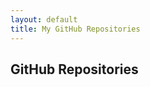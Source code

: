 ```yaml
---
layout: default
title: My GitHub Repositories
---
```


## GitHub Repositories

<div class="container">
    <div class="row" id="repo-list" data-masonry='{"percentPosition": true }'></div>
</div>

<script>
function fetchAllRepos() {
  fetch(`https://api.github.com/users/volkansah/repos?type=owner&sort=updated&per_page=100`)
    .then(response => response.json())
    .then(data => {
      let repoList = document.getElementById('repo-list');
      repoList.innerHTML = '';

      let filteredData = data.filter(repo => {
        return !repo.fork && 
               repo.name !== 'volkansah.github.io' && 
               repo.name !== 'VolkanSah';
      });

      filteredData.forEach((repo, index) => {
        let listItem = document.createElement('div');
        listItem.className = 'col-md-4';

        listItem.innerHTML = `
          <div class="card mb-4">
            <div class="card-body">
              <h5 class="card-title">${repo.name}</h5>
              <p class="card-text">${repo.description || 'No description available'}</p>
              <button class="btn btn-primary" data-toggle="modal" data-target="#repoModal-${index}" onclick="loadReadme('${repo.full_name}', ${index})">View Details</button>
            </div>
          </div>

          <div class="modal fade" id="repoModal-${index}" tabindex="-1" role="dialog" aria-labelledby="repoModalLabel-${index}" aria-hidden="true">
            <div class="modal-dialog modal-lg" role="document">
              <div class="modal-content">
                <div class="modal-header">
                  <h5 class="modal-title" id="repoModalLabel-${index}">${repo.name}</h5>
                  <button type="button" class="close" data-dismiss="modal" aria-label="Close">
                    <span aria-hidden="true">&times;</span>
                  </button>
                </div>
                <div class="modal-body" id="repoContent-${index}">
                  <p>Loading README...</p>
                </div>
                <div class="modal-footer">
                  <a href="${repo.html_url}" target="_blank" class="btn btn-primary">Go to Repository</a>
                  <button type="button" class="btn btn-secondary" data-dismiss="modal">Close</button>
                </div>
              </div>
            </div>
          </div>
        `;
        repoList.appendChild(listItem);
      });

      // Masonry reinitialize after adding all items
      imagesLoaded(repoList, function() {
        new Masonry(repoList, {
          itemSelector: '.col-md-4',
          percentPosition: true
        });
      });
    })
    .catch(error => {
      console.error('Error:', error);
      let repoList = document.getElementById('repo-list');
      repoList.innerHTML = '<li>Error loading repositories.</li>';
    });
}

function loadReadme(repoFullName, index) {
  fetch(`https://api.github.com/repos/${repoFullName}/readme`, {
    headers: { 'Accept': 'application/vnd.github.v3.html' }
  })
  .then(response => response.text())
  .then(data => {
    document.getElementById(`repoContent-${index}`).innerHTML = data;
  })
  .catch(error => {
    document.getElementById(`repoContent-${index}`).innerHTML = '<p>README could not be loaded.</p>';
  });
}

// Load all repositories on page load
fetchAllRepos();
</script>
